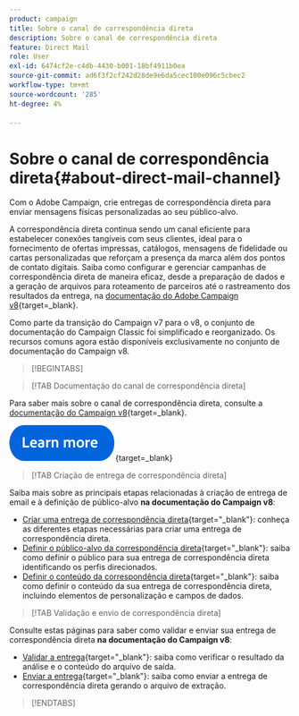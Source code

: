 ```yaml
---
product: campaign
title: Sobre o canal de correspondência direta
description: Sobre o canal de correspondência direta
feature: Direct Mail
role: User
exl-id: 6474cf2e-c4db-4430-b001-18bf4911b0ea
source-git-commit: ad6f3f2cf242d28de9e6da5cec100e096c5cbec2
workflow-type: tm+mt
source-wordcount: '285'
ht-degree: 4%

---
```



# Sobre o canal de correspondência direta{#about-direct-mail-channel}

Com o Adobe Campaign, crie entregas de correspondência direta para enviar mensagens físicas personalizadas ao seu público-alvo.

A correspondência direta continua sendo um canal eficiente para estabelecer conexões tangíveis com seus clientes, ideal para o fornecimento de ofertas impressas, catálogos, mensagens de fidelidade ou cartas personalizadas que reforçam a presença da marca além dos pontos de contato digitais. Saiba como configurar e gerenciar campanhas de correspondência direta de maneira eficaz, desde a preparação de dados e a geração de arquivos para roteamento de parceiros até o rastreamento dos resultados da entrega, na [documentação do Adobe Campaign v8](https://experienceleague.adobe.com/docs/campaign/campaign-v8/send/direct-mail.html?lang=pt-BR){target=_blank}.

Como parte da transição do Campaign v7 para o v8, o conjunto de documentação do Campaign Classic foi simplificado e reorganizado. Os recursos comuns agora estão disponíveis exclusivamente no conjunto de documentação do Campaign v8.

>[!BEGINTABS]

>[!TAB Documentação do canal de correspondência direta]

Para saber mais sobre o canal de correspondência direta, consulte a [documentação do Campaign v8](https://experienceleague.adobe.com/docs/campaign/campaign-v8/send/direct-mail.html?lang=pt-BR){target=_blank}.


[![imagem](../../assets/do-not-localize/learn-more-button.svg)](https://experienceleague.adobe.com/docs/campaign/campaign-v8/send/direct-mail.html?lang=pt-BR){target=_blank}


>[!TAB Criação de entrega de correspondência direta]

Saiba mais sobre as principais etapas relacionadas à criação de entrega de email e à definição de público-alvo **na documentação do Campaign v8**:

* [Criar uma entrega de correspondência direta](https://experienceleague.adobe.com/docs/campaign/campaign-v8/send/direct-mail.html?lang=pt-BR#creating-a-direct-mail-delivery){target="_blank"}: conheça as diferentes etapas necessárias para criar uma entrega de correspondência direta.
* [Definir o público-alvo da correspondência direta](https://experienceleague.adobe.com/docs/campaign/campaign-v8/send/direct-mail.html?lang=pt-BR#creating-a-direct-mail-delivery?lang=pt-BR#defining-the-direct-mail-audience){target="_blank"}: saiba como definir o público para sua entrega de correspondência direta identificando os perfis direcionados.
* [Definir o conteúdo da correspondência direta](https://experienceleague.adobe.com/docs/campaign/campaign-v8/send/direct-mail.html?lang=pt-BR#creating-a-direct-mail-delivery?lang=pt-BR#defining-the-direct-mail-content){target="_blank"}: saiba como definir o conteúdo da sua entrega de correspondência direta, incluindo elementos de personalização e campos de dados.

>[!TAB Validação e envio de correspondência direta]

Consulte estas páginas para saber como validar e enviar sua entrega de correspondência direta **na documentação do Campaign v8**:

* [Validar a entrega](https://experienceleague.adobe.com/docs/campaign/campaign-v8/send/direct-mail.html?lang=pt-BR#creating-a-direct-mail-delivery?lang=pt-BR#validating){target="_blank"}: saiba como verificar o resultado da análise e o conteúdo do arquivo de saída.
* [Enviar a entrega](https://experienceleague.adobe.com/docs/campaign/campaign-v8/send/direct-mail.html?lang=pt-BR#creating-a-direct-mail-delivery?lang=pt-BR#start-delivery){target="_blank"}: saiba como enviar a entrega de correspondência direta gerando o arquivo de extração.



>[!ENDTABS]